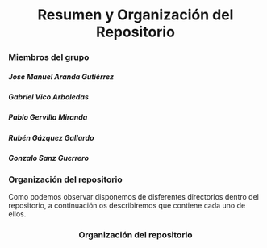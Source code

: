 <h1 align="center">Resumen y Organización del Repositorio</h1>
<h3 align="left">Miembros del grupo</h3>
<h5 align="left">Jose Manuel Aranda Gutiérrez</h5>
<h5 align="left">Gabriel Vico Arboledas</h5>
<h5 align="left">Pablo Gervilla Miranda</h5>
<h5 align="left">Rubén Gázquez Gallardo</h5>
<h5 align="left">Gonzalo Sanz Guerrero</h5>
<h3 align="left">Organización del repositorio</h3>
Como podemos observar disponemos de disferentes directorios dentro del repositorio, a continuación os describiremos que contiene cada uno de ellos.
<h3 align="center">Organización del repositorio</h3>

